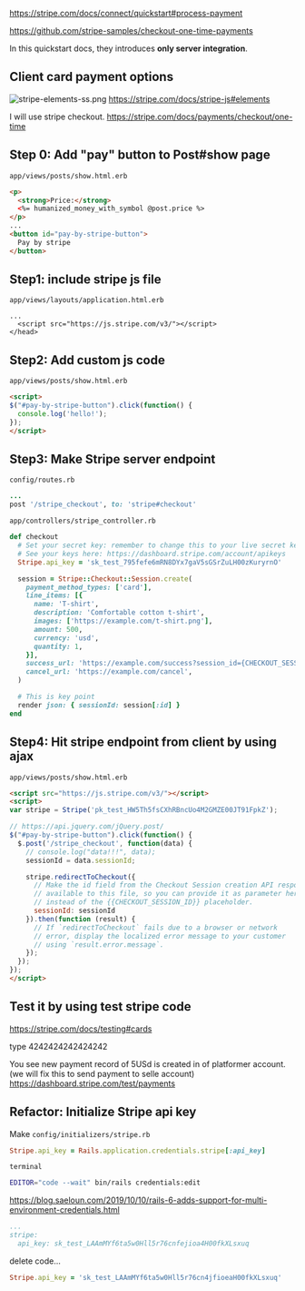 
https://stripe.com/docs/connect/quickstart#process-payment

https://github.com/stripe-samples/checkout-one-time-payments

In this quickstart docs, they introduces **only server integration**.

## Client card payment options
![stripe-elements-ss.png](https://storage.googleapis.com/coderhackers-assets/the-complete-webdev-with-rails-2020/rails-guide-real-world/stripe-elements-ss.png)
https://stripe.com/docs/stripe-js#elements

I will use stripe checkout.
https://stripe.com/docs/payments/checkout/one-time


## Step 0: Add "pay" button to Post#show page
`app/views/posts/show.html.erb`
```html
<p>
  <strong>Price:</strong>
  <%= humanized_money_with_symbol @post.price %>
</p>
...
<button id="pay-by-stripe-button">
  Pay by stripe
</button>
```

## Step1: include stripe js file
`app/views/layouts/application.html.erb`
```erb
...
  <script src="https://js.stripe.com/v3/"></script>
</head>
```

## Step2: Add custom js code
`app/views/posts/show.html.erb`
```html
<script>
$("#pay-by-stripe-button").click(function() {
  console.log('hello!');
});
</script>
```


## Step3: Make Stripe server endpoint
`config/routes.rb`
```ruby
...
post '/stripe_checkout', to: 'stripe#checkout'
```

`app/controllers/stripe_controller.rb`
```ruby
def checkout
  # Set your secret key: remember to change this to your live secret key in production
  # See your keys here: https://dashboard.stripe.com/account/apikeys
  Stripe.api_key = 'sk_test_795fefe6mRN8DYx7gaV5sGSrZuLH00zKuryrnO'

  session = Stripe::Checkout::Session.create(
    payment_method_types: ['card'],
    line_items: [{
      name: 'T-shirt',
      description: 'Comfortable cotton t-shirt',
      images: ['https://example.com/t-shirt.png'],
      amount: 500,
      currency: 'usd',
      quantity: 1,
    }],
    success_url: 'https://example.com/success?session_id={CHECKOUT_SESSION_ID}',
    cancel_url: 'https://example.com/cancel',
  )

  # This is key point
  render json: { sessionId: session[:id] }
end
```


## Step4: Hit stripe endpoint from client by using ajax
`app/views/posts/show.html.erb`
```html
<script src="https://js.stripe.com/v3/"></script>
<script>
var stripe = Stripe('pk_test_HW5Th5fsCXhRBncUo4M2GMZE00JT91FpkZ');

// https://api.jquery.com/jQuery.post/
$("#pay-by-stripe-button").click(function() {
  $.post('/stripe_checkout', function(data) {
    // console.log("data!!!", data);
    sessionId = data.sessionId;

    stripe.redirectToCheckout({
      // Make the id field from the Checkout Session creation API response
      // available to this file, so you can provide it as parameter here
      // instead of the {{CHECKOUT_SESSION_ID}} placeholder.
      sessionId: sessionId
    }).then(function (result) {
      // If `redirectToCheckout` fails due to a browser or network
      // error, display the localized error message to your customer
      // using `result.error.message`.
    });
  });
});
</script>
```

## Test it by using test stripe code
https://stripe.com/docs/testing#cards

type 4242424242424242

You see new payment record of  5USd is created in of platformer account. (we will fix this to send payment to selle account)
https://dashboard.stripe.com/test/payments


## Refactor: Initialize Stripe api key
Make `config/initializers/stripe.rb`
```ruby
Stripe.api_key = Rails.application.credentials.stripe[:api_key]
```

`terminal`
```bash
EDITOR="code --wait" bin/rails credentials:edit
```

https://blog.saeloun.com/2019/10/10/rails-6-adds-support-for-multi-environment-credentials.html

```yaml
...
stripe:
  api_key: sk_test_LAAmMYf6ta5w0Hll5r76cnfejioa4H00fkXLsxuq
```

delete code...
```ruby
Stripe.api_key = 'sk_test_LAAmMYf6ta5w0Hll5r76cn4jfioeaH00fkXLsxuq'
```